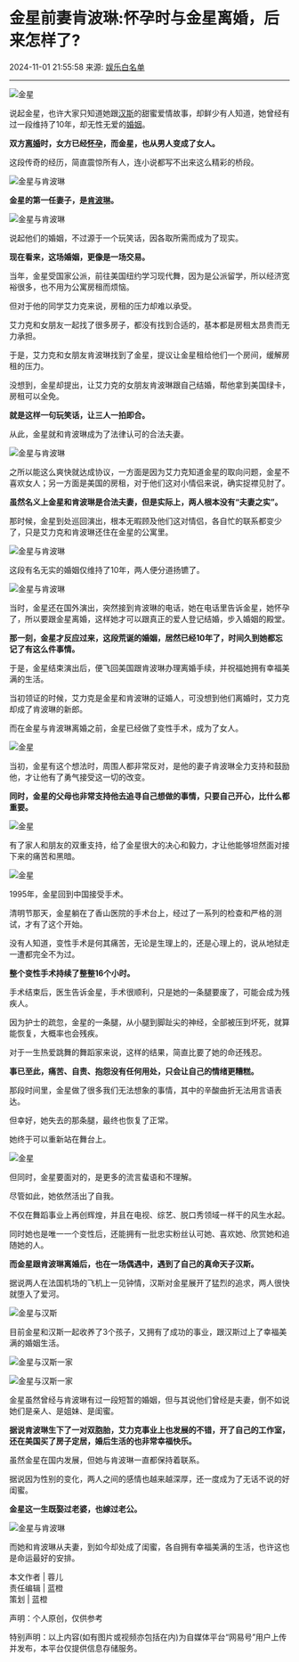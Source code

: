 # 金星前妻肯波琳:怀孕时与金星离婚，后来怎样了?

2024-11-01 21:55:58 来源: [娱乐白名单](https://www.163.com/dy/media/T1452495060001.html)

---

![金星](https://static.ws.126.net/163/f2e/dy_media/dy_media/static/images/ipLocation.f6d00eb.svg)

说起金星，也许大家只知道她跟[汉斯](https://ent.163.com/keywords/6/4/6c4965af/1.html)的甜蜜爱情故事，却鲜少有人知道，她曾经有过一段维持了10年，却无性无爱的[婚姻](https://ent.163.com/keywords/5/5/5a5a59fb/1.html)。

**双方[离婚](https://ent.163.com/keywords/7/b/79bb5a5a/1.html)时，女方已经[怀孕](https://ent.163.com/keywords/6/0/60005b55/1.html)，而金星，也从男人变成了女人。**

这段传奇的经历，简直震惊所有人，连小说都写不出来这么精彩的桥段。

![金星与肯波琳](https://nimg.ws.126.net/?url=http%3A%2F%2Fdingyue.ws.126.net%2F2024%2F1101%2F8d38baafj00sm9yhj0004d000p0003bm.jpg&thumbnail=660x2147483647&quality=80&type=jpg)

**金星的第一任妻子，是[肯波琳](https://ent.163.com/keywords/8/a/80af6ce27433/1.html)。**

![金星与肯波琳](https://nimg.ws.126.net/?url=http%3A%2F%2Fdingyue.ws.126.net%2F2024%2F1101%2F030eb886j00sm9yhj0019d000qo00j4m.jpg&thumbnail=660x2147483647&quality=80&type=jpg)

说起他们的婚姻，不过源于一个玩笑话，因各取所需而成为了现实。

**现在看来，这场婚姻，更像是一场交易。**

当年，金星受国家公派，前往美国纽约学习现代舞，因为是公派留学，所以经济宽裕很多，也不用为公寓房租而烦恼。

但对于他的同学艾力克来说，房租的压力却难以承受。

艾力克和女朋友一起找了很多房子，都没有找到合适的，基本都是房租太昂贵而无力承担。

于是，艾力克和女朋友肯波琳找到了金星，提议让金星租给他们一个房间，缓解房租的压力。

没想到，金星却提出，让艾力克的女朋友肯波琳跟自己结婚，帮他拿到美国绿卡，房租可以全免。

**就是这样一句玩笑话，让三人一拍即合。**

从此，金星就和肯波琳成为了法律认可的合法夫妻。

![金星与肯波琳](https://nimg.ws.126.net/?url=http%3A%2F%2Fdingyue.ws.126.net%2F2024%2F1101%2Ffdb2e28aj00sm9yhj000od000gy00bjm.jpg&thumbnail=660x2147483647&quality=80&type=jpg)

之所以能这么爽快就达成协议，一方面是因为艾力克知道金星的取向问题，金星不喜欢女人；另一方面是美国的房租，对于他们这对小情侣来说，确实捉襟见肘了。

**虽然名义上金星和肯波琳是合法夫妻，但是实际上，两人根本没有“夫妻之实”。**

那时候，金星到处巡回演出，根本无暇顾及他们这对情侣，各自忙的联系都变少了，只是艾力克和肯波琳还住在金星的公寓里。

![金星与肯波琳](https://nimg.ws.126.net/?url=http%3A%2F%2Fdingyue.ws.126.net%2F2024%2F1101%2Fada8547fj00sm9yhj000nd000ci00dkm.jpg&thumbnail=660x2147483647&quality=80&type=jpg)

这段有名无实的婚姻仅维持了10年，两人便分道扬镳了。

![金星与肯波琳](https://nimg.ws.126.net/?url=http%3A%2F%2Fdingyue.ws.126.net%2F2024%2F1101%2Fe67bbac8j00sm9yhj0005d000p0003bm.jpg&thumbnail=660x2147483647&quality=80&type=jpg)

当时，金星还在国外演出，突然接到肯波琳的电话，她在电话里告诉金星，她怀孕了，所以要跟金星离婚，这样她才可以跟真正的爱人登记结婚，步入婚姻的殿堂。

**那一刻，金星才反应过来，这段荒诞的婚姻，居然已经10年了，时间久到她都忘记了有这么件事情。**

于是，金星结束演出后，便飞回美国跟肯波琳办理离婚手续，并祝福她拥有幸福美满的生活。

当初领证的时候，艾力克是金星和肯波琳的证婚人，可没想到他们离婚时，艾力克却成了肯波琳的新郎。

而在金星与肯波琳离婚之前，金星已经做了变性手术，成为了女人。

![金星](https://nimg.ws.126.net/?url=http%3A%2F%2Fdingyue.ws.126.net%2F2024%2F1101%2F887b7b66j00sm9yhj002qd000u00140m.jpg&thumbnail=660x2147483647&quality=80&type=jpg)

当初，金星有这个想法时，周围人都非常反对，是他的妻子肯波琳全力支持和鼓励他，才让他有了勇气接受这一切的改变。

**同时，金星的父母也非常支持他去追寻自己想做的事情，只要自己开心，比什么都重要。**

![金星](https://nimg.ws.126.net/?url=http%3A%2F%2Fdingyue.ws.126.net%2F2024%2F1101%2Fac6b5104j00sm9yhj000cd000b1007om.jpg&thumbnail=660x2147483647&quality=80&type=jpg)

有了家人和朋友的双重支持，给了金星很大的决心和毅力，才让他能够坦然面对接下来的痛苦和黑暗。

![金星](https://nimg.ws.126.net/?url=http%3A%2F%2Fdingyue.ws.126.net%2F2024%2F1101%2Fd64e324fj00sm9yhj0005d000p0003bm.jpg&thumbnail=660x2147483647&quality=80&type=jpg)

1995年，金星回到中国接受手术。

清明节那天，金星躺在了香山医院的手术台上，经过了一系列的检查和严格的测试，才有了这个开始。

没有人知道，变性手术是何其痛苦，无论是生理上的，还是心理上的，说从地狱走一遭都完全不为过。

**整个变性手术持续了整整16个小时。**

手术结束后，医生告诉金星，手术很顺利，只是她的一条腿要废了，可能会成为残疾人。

因为护士的疏忽，金星的一条腿，从小腿到脚趾尖的神经，全部被压到坏死，就算能恢复，大概率也会残疾。

对于一生热爱跳舞的舞蹈家来说，这样的结果，简直比要了她的命还残忍。

**事已至此，痛苦、自责、抱怨没有任何用处，只会让自己的情绪更糟糕。**

那段时间里，金星做了很多我们无法想象的事情，其中的辛酸曲折无法用言语表达。

但幸好，她失去的那条腿，最终也恢复了正常。

她终于可以重新站在舞台上。

![金星](https://nimg.ws.126.net/?url=http%3A%2F%2Fdingyue.ws.126.net%2F2024%2F1101%2F58cbb9ddj00sm9yhj000td000hs00ofm.jpg&thumbnail=660x2147483647&quality=80&type=jpg)

但同时，金星要面对的，是更多的流言蜚语和不理解。

尽管如此，她依然活出了自我。

不仅在舞蹈事业上再创辉煌，并且在电视、综艺、脱口秀领域一样干的风生水起。

同时她也是唯一一个变性后，还能拥有一批忠实粉丝认可她、喜欢她、欣赏她和追随她的人。

**而金星跟肯波琳离婚后，也在一场偶遇中，遇到了自己的真命天子汉斯。**

据说两人在法国机场的飞机上一见钟情，汉斯对金星展开了猛烈的追求，两人很快就堕入了爱河。

![金星与汉斯](https://nimg.ws.126.net/?url=http%3A%2F%2Fdingyue.ws.126.net%2F2024%2F1101%2Fa98cc009j00sm9yhj000td000hs00hum.jpg&thumbnail=660x2147483647&quality=80&type=jpg)

目前金星和汉斯一起收养了3个孩子，又拥有了成功的事业，跟汉斯过上了幸福美满的婚姻生活。

![金星与汉斯一家](https://nimg.ws.126.net/?url=http%3A%2F%2Fdingyue.ws.126.net%2F2024%2F1101%2Feef68971j00sm9yhj002gd000u000n9m.jpg&thumbnail=660x2147483647&quality=80&type=jpg)

![金星与汉斯一家](https://nimg.ws.126.net/?url=http%3A%2F%2Fdingyue.ws.126.net%2F2024%2F1101%2Ffd9d6de1j00sm9yhj0004d000p0003bm.jpg&thumbnail=660x2147483647&quality=80&type=jpg)

金星虽然曾经与肯波琳有过一段短暂的婚姻，但与其说他们曾经是夫妻，倒不如说她们是亲人、是姐妹、是闺蜜。

**据说肯波琳生下了一对双胞胎，艾力克事业上也发展的不错，开了自己的工作室，还在美国买了房子定居，婚后生活的也非常幸福快乐。**

虽然金星在国内发展，但她与肯波琳一直都保持着联系。

据说因为性别的变化，两人之间的感情也越来越深厚，还一度成为了无话不说的好闺蜜。

**金星这一生既娶过老婆，也嫁过老公。**

![金星与肯波琳](https://nimg.ws.126.net/?url=http%3A%2F%2Fdingyue.ws.126.net%2F2024%2F1101%2F57c459e9j00sm9yhk000fd000b400b4m.jpg&thumbnail=660x2147483647&quality=80&type=jpg)

而她和肯波琳从夫妻，到如今却处成了闺蜜，各自拥有幸福美满的生活，也许这也是命运最好的安排。

本文作者 | 蓉儿  
责任编辑 | 蓝橙  
策划 | 蓝橙  

声明：个人原创，仅供参考

特别声明：以上内容(如有图片或视频亦包括在内)为自媒体平台“网易号”用户上传并发布，本平台仅提供信息存储服务。